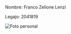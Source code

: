 Nombre: Franco Zelione Lenzi

Legajo: 2041819

![Foto personal](C:\Users\pc\Desktop\foto\fotopersonal.jpeg)
